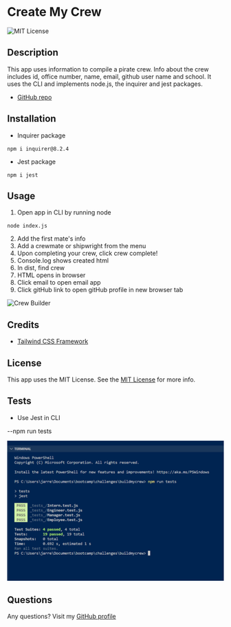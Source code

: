 # Create My Crew

![MIT License](https://img.shields.io/badge/license-MIT-blueviolet)

## Description

This app uses information to compile a pirate crew. Info about the crew includes id, office number, name, email, github user name and school. It uses the CLI and implements node.js, the inquirer and jest packages.

- [GitHub repo](https://github.com/codingjarrett/buildmycrew)

## Installation

- Inquirer package

```
npm i inquirer@8.2.4
```

- Jest package

```
npm i jest
```

## Usage

1. Open app in CLI by running node

```
node index.js
```

2. Add the first mate's info
3. Add a crewmate or shipwright from the menu
4. Upon completing your crew, click crew complete!
5. Console.log shows created html
6. In dist, find crew
7. HTML opens in browser
8. Click email to open email app
9. Click gitHub link to open gitHub profile in new browser tab

![Crew Builder](./images/crew-up.gif)

## Credits

- [Tailwind CSS Framework](https://tailwindcomponents.com/component/list-order-product)

## License

This app uses the MIT License. See the [MIT License](https://choosealicense.com/licenses/mit) for more info.

## Tests

- Use Jest in CLI

--npm run tests

![Tests](./images/test-sreen.png)

## Questions

Any questions? Visit my [GitHub profile](http://github.com/codingjarrett)